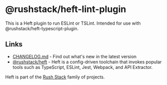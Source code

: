 # @rushstack/heft-lint-plugin

This is a Heft plugin to run ESLint or TSLint. Intended for use with @rushstack/heft-typescript-plugin.

## Links

- [CHANGELOG.md](
  https://github.com/microsoft/rushstack/blob/main/heft-plugins/heft-lint-plugin/CHANGELOG.md) - Find
  out what's new in the latest version
- [@rushstack/heft](https://www.npmjs.com/package/@rushstack/heft) - Heft is a config-driven toolchain that invokes popular tools such as TypeScript, ESLint, Jest, Webpack, and API Extractor.

Heft is part of the [Rush Stack](https://rushstack.io/) family of projects.
